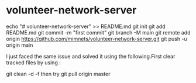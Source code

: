 # volunteer-network-server
echo "# volunteer-network-server" >> README.md
git init
git add README.md
git commit -m "first commit"
git branch -M main
git remote add origin https://github.com/mimnets/volunteer-network-server.git
git push -u origin main
                

I just faced the same issue and solved it using the following.First clear tracked files by using :

git clean -d -f
then try git pull origin master